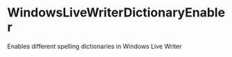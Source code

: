 WindowsLiveWriterDictionaryEnabler
==================================

Enables different spelling dictionaries in Windows Live Writer
